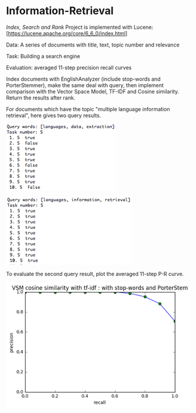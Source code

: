 # Information-Retrieval
*Index, Search and Rank*
Project is implemented with Lucene: [https://lucene.apache.org/core/6_6_0/index.html]

Data: A series of documents with title, text, topic number and relevance

Task: Building a search engine

Evaluation: averaged 11-step precision recall curves 

Index documents with EnglishAnalyzer (include stop-words and PorterStemmer), make the same deal with query, then implement comparison with the Vector Space Model, TF-IDF and Cosine similarity. Return the results after rank.

For documents which have the topic "multiple language information retrieval", here gives two query results.

![query2](query2.png)

![query1](query1.png)

To evaluate the second query result, plot the averaged 11-step P-R curve.

![pr-curve](curves.png)
